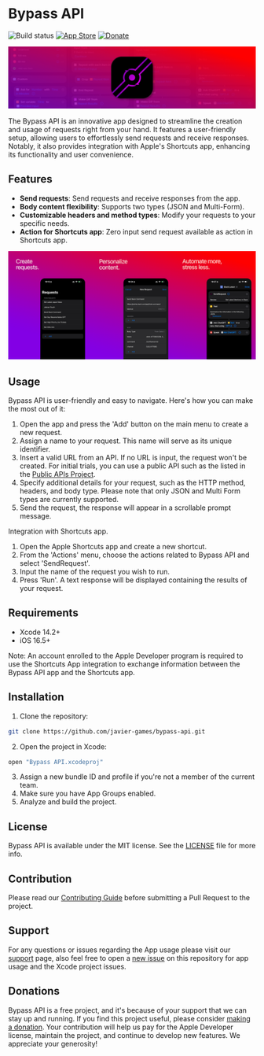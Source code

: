 # Bypass API

![Build status](https://github.com/javier-games/bypass-api/actions/workflows/ci.yml/badge.svg)
[![App Store](https://img.shields.io/badge/test_flight-available-blue.svg?logo=apple)](https://testflight.apple.com/join/0gP0Qmic)
[![Donate](https://img.shields.io/badge/support-available-blue.svg?logo=paypal)](https://www.paypal.com/donate/?hosted_button_id=QY4PCGA8FMCC4)

![bypass-icon.png](Documentation/Images/bypass-icon.png)

The Bypass API is an innovative app designed to streamline the creation and usage of requests right from your hand. It features a user-friendly setup, allowing users to effortlessly send requests and receive responses. Notably, it also provides integration with Apple's Shortcuts app, enhancing its functionality and user convenience.

## Features

- **Send requests**: Send requests and receive responses from the app.
- **Body content flexibility**: Supports two types (JSON and Multi-Form).
- **Customizable headers and method types**: Modify your requests to your specific needs.
- **Action for Shortcuts app**: Zero input send request available as action in Shortcuts app.

![Banner](Documentation/Images/bypass-banner.png)

## Usage

Bypass API is user-friendly and easy to navigate. Here's how you can make the most out of it:

1. Open the app and press the 'Add' button on the main menu to create a new request.
2. Assign a name to your request. This name will serve as its unique identifier.
3. Insert a valid URL from an API. If no URL is input, the request won't be created. For initial trials, you can use a public API such as the listed in the [Public APIs Project](https://github.com/public-apis/public-apis).
4. Specify additional details for your request, such as the HTTP method, headers, and body type. Please note that only JSON and Multi Form types are currently supported.
5. Send the request, the response will appear in a scrollable prompt message.

Integration with Shortcuts app.

1. Open the Apple Shortcuts app and create a new shortcut.
2. From the 'Actions' menu, choose the actions related to Bypass API and select 'SendRequest'.
3. Input the name of the request you wish to run.
4. Press 'Run'. A text response will be displayed containing the results of your request.

## Requirements

- Xcode 14.2+
- iOS 16.5+

Note: An account enrolled to the Apple Developer program is required to use the Shortcuts App integration to exchange information between the Bypass API app and the Shortcuts app.

## Installation

1. Clone the repository:

```bash
git clone https://github.com/javier-games/bypass-api.git
```

2. Open the project in Xcode:

```bash
open "Bypass API.xcodeproj"
```

3. Assign a new bundle ID and profile if you're not a member of the current team.
4. Make sure you have App Groups enabled.
5. Analyze and build the project.

## License

Bypass API is available under the MIT license. See the [LICENSE](LICENSE) file for more info.

## Contribution

Please read our [Contributing Guide](CONTRIBUTING.md) before submitting a Pull Request to the project.

## Support

For any questions or issues regarding the App usage please visit our [support](SUPPORT.md) page, also feel free to open a [new issue](https://github.com/javier-games/bypass-api/issues/new) on this repository for app usage and the Xcode project issues.

## Donations

Bypass API is a free project, and it's because of your support that we can stay up and running. If you find this project useful, please consider [making a donation](https://www.paypal.com/donate/?hosted_button_id=QY4PCGA8FMCC4). Your contribution will help us pay for the Apple Developer license, maintain the project, and continue to develop new features. We appreciate your generosity!
